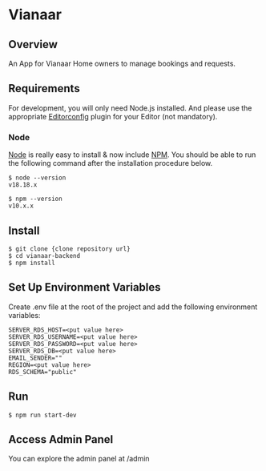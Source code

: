 # Vianaar

## Overview

An App for Vianaar Home owners to manage bookings and requests.

## Requirements

For development, you will only need Node.js installed.
And please use the appropriate [Editorconfig](http://editorconfig.org/) plugin for your Editor (not mandatory).

### Node

[Node](http://nodejs.org/) is really easy to install & now include [NPM](https://npmjs.org/).
You should be able to run the following command after the installation procedure
below.

    $ node --version
    v18.18.x

    $ npm --version
    v10.x.x

## Install

    $ git clone {clone repository url}
    $ cd vianaar-backend
    $ npm install

## Set Up Environment Variables

Create .env file at the root of the project and add the following environment variables:

```
SERVER_RDS_HOST=<put value here>
SERVER_RDS_USERNAME=<put value here>
SERVER_RDS_PASSWORD=<put value here>
SERVER_RDS_DB=<put value here>
EMAIL_SENDER=""
REGION=<put value here>
RDS_SCHEMA="public"
```

## Run

    $ npm run start-dev

## Access Admin Panel

You can explore the admin panel at <your-server-url>/admin
